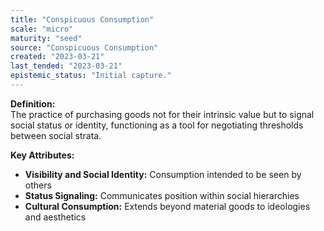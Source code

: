 ```yaml
---
title: "Conspicuous Consumption"
scale: "micro"
maturity: "seed"
source: "Conspicuous Consumption"
created: "2023-03-21"
last_tended: "2023-03-21"
epistemic_status: "Initial capture."
---
```

**Definition:**  
The practice of purchasing goods not for their intrinsic value but to signal social status or identity, functioning as a tool for negotiating thresholds between social strata.

**Key Attributes:**  
- **Visibility and Social Identity:** Consumption intended to be seen by others  
- **Status Signaling:** Communicates position within social hierarchies  
- **Cultural Consumption:** Extends beyond material goods to ideologies and aesthetics

